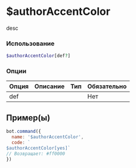 # $authorAccentColor
desc
### Использование
```php
$authorAccentColor[def?]
```

### Опции

| Опция | Описание | Тип | Обязательно |
|--------|-------------|------|----------|
| def |  |  | Нет |  
## Пример(ы)

```javascript
bot.command({
  name: '$authorAccentColor',
  code: `
$authorAccentColor[yes]`
// Возвращает: #ff0000
})
```